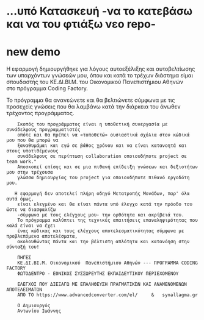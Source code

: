# ...υπό Κατασκευή -να το κατεβάσω και να του φτιάξω νεο repo-
# new demo
  Η εφαρμογή δημιουργήθηκε για λόγους αυτοεξέλιξης και αυτοβελτίωσης των υπαρχόντων γνώσεών μου, 
  όπου και κατά το τρέχων διάστημα  είμαι σπουδαστής του ΚΕ.ΔΙ.ΒΙ.Μ. του Οικονομικού  Πανεπιστήμιου Αθηνών  
  στο πρόγραμμα Coding Factory. 
  
  Το πρόγραμμα θα ανανεώνετε και θα βελτιώνετε σύμφωνα με τις προσεχείς γνώσεις 
  που θα λαμβάνω κατά την διάρκεια του άνωθεν τρέχοντος προγράμματος.
        
        Σκοπός του προγράμματος είναι η υποθετική συνεργασία με συνάδελφους προγραμματιστές
        οπότε και θα πρέπει να «τοποθετώ» ουσιαστικά σχόλια στον κώδικά μου που θα μπορώ να
        ξαναθυμάμαι και εγώ σε βάθος χρόνου και να είναι κατανοητά και στους υποτιθέμενους 
        συνάδελφους σε περίπτωση collaboration οποιουδήποτε project σε team work."
        Αποσκοπεί επίσης και σε μια πιθανή επίδειξη γνώσεων και δεξιοτήτων μου στην τρέχουσα
        γλώσσα δημιουργίας του project για οποιονδήποτε πιθανό εργοδότη μου.
       
       H εφαρμογή δεν αποτελεί πλήρη οδηγό Μετατροπής Μονάδων, παρ' όλα αυτά όμως,
        είναι ελεγμένο και θα είναι πάντα υπό έλεγχο κατά την πρόοδο του ώστε να διασφαλίζω
        -σύμφωνα με τους ελέγχους μου- την ορθότητα και ακρίβειά του.
        Το πρόγραμμα καλύπτει της τεχνικές απαιτήσεις επαναληψιμότητας που καλά είναι να έχει
        ένας κώδικας και τους ελέγχους αποτελεσματικότητας σύμφωνα με προβλεπόμενα αποτελέσματα,
        ακολουθώντας πάντα και την βέλτιστη απλότητα και κατανόηση στην σύνταξή του!
        
        ΠΗΓΕΣ
        ΚΕ.ΔΙ.ΒΙ.Μ. Οικονομικού  Πανεπιστήμιου Αθηνών --- ΠΡΟΓΡΑΜΜΑ CODING FACTORY 
        ΦΩΤΟΔΕΝΤΡΟ - ΕΘΝΙΚΟΣ ΣΥΣΣΩΡΕΥΤΗΣ ΕΚΠΑΙΔΕΥΤΙΚΟΥ ΠΕΡΙΕΧΟΜΕΝΟΥ
        
        ΕΛΕΓΧΟΙ ΠΟΥ ΔΙΕΞΑΓΩ ΜΕ ΕΠΑΛΗΘΕΥΣΗ ΠΡΑΓΜΑΤΙΚΏΝ ΚΑΙ ΑΝΑΜΕΝΟΜΕΝΩΝ ΑΠΟΤΕΛΕΣΜΑΤΩΝ
        ΑΠΟ ΤΟ https://www.advancedconverter.com/el/     &   synallagma.gr
        
        Ο Δημιουργός
        Αντωνίου Ιωάννης
